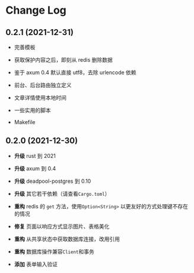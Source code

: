 # Change Log

## 0.2.1 (2021-12-31)

- 完善模板

- 获取保护内容之后，即刻从 redis 删除数据

- 鉴于 axum 0.4 默认直接 utf8，去除 urlencode 依赖

- 前台、后台路由独立定义

- 文章详情使用本地时间

- 一些实用的脚本

- Makefile

## 0.2.0 (2021-12-30)

- **升级** rust 到 2021

- **升级** axum 到 0.4

- **升级** deadpool-postgres 到 0.10

- **升级** 其它若干依赖（请查看`Cargo.toml`）

- **重构** redis 的 `get` 方法，使用`Option<String>` 以更友好的方式处理键不存在的情况

- **修复** 页面以响应方式显示图片、表格美化

- **重构** 从共享状态中获取数据库连接，改用引用

- **重构** 数据库操作兼容`Client`和事务

- **添加** 表单输入验证
